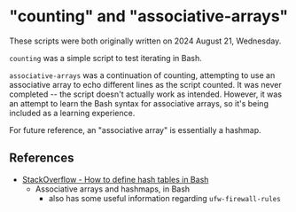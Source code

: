 # "counting" and "associative-arrays"

These scripts were both originally written on 2024 August 21, Wednesday.

`counting` was a simple script to test iterating in Bash.

`associative-arrays` was a continuation of counting, attempting to use an associative array to echo different lines as the script counted. It was never completed -- the script doesn't actually work as intended. However, it was an attempt to learn the Bash syntax for associative arrays, so it's being included as a learning experience.

For future reference, an "associative array" is essentially a hashmap.

## References

- [StackOverflow - How to define hash tables in Bash](https://stackoverflow.com/questions/1494178/how-to-define-hash-tables-in-bash)
    - Associative arrays and hashmaps, in Bash
        - also has some useful information regarding `ufw-firewall-rules`
